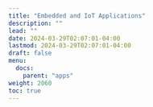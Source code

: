 ```yaml
---
title: "Embedded and IoT Applications"
description: ""
lead: ""
date: 2024-03-29T02:07:01-04:00
lastmod: 2024-03-29T02:07:01-04:00
draft: false
menu: 
  docs:
    parent: "apps"
weight: 2060
toc: true
---
```



